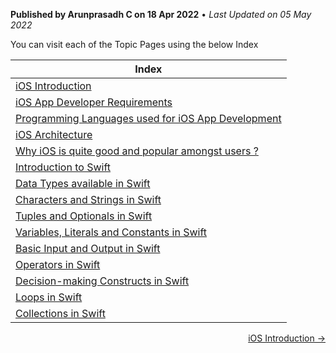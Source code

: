 **Published by Arunprasadh C on 18 Apr 2022** • *Last Updated on 05 May 2022*

You can visit each of the Topic Pages using the below Index

| Index |
|----|
| [iOS Introduction](https://techinessoverloaded.github.io/iOSAppDevBasics/iosintro.html) |
| [iOS App Developer Requirements](https://techinessoverloaded.github.io/iOSAppDevBasics/appdevreq.html) |
| [Programming Languages used for iOS App Development](https://techinessoverloaded.github.io/iOSAppDevBasics/proglang.html) |
| [iOS Architecture](https://techinessoverloaded.github.io/iOSAppDevBasics/iosarch.html) |
| [Why iOS is quite good and popular amongst users ?](https://techinessoverloaded.github.io/iOSAppDevBasics/whyios.html) |
| [Introduction to Swift](https://techinessoverloaded.github.io/iOSAppDevBasics/swiftintro.html) |
| [Data Types available in Swift](https://techinessoverloaded.github.io/iOSAppDevBasics/datatypes.html) |
| [Characters and Strings in Swift](https://techinessoverloaded.github.io/iOSAppDevBasics/charstrings.html) |
| [Tuples and Optionals in Swift](https://techinessoverloaded.github.io/iOSAppDevBasics/optuples.html) |
| [Variables, Literals and Constants in Swift](https://techinessoverloaded.github.io/iOSAppDevBasics/varconst.html) |
| [Basic Input and Output in Swift](https://techinessoverloaded.github.io/iOSAppDevBasics/basicio.html) |
| [Operators in Swift](https://techinessoverloaded.github.io/iOSAppDevBasics/operators.html) |
| [Decision-making Constructs in Swift](https://techinessoverloaded.github.io/iOSAppDevBasics/decision.html) |
| [Loops in Swift](https://techinessoverloaded.github.io/iOSAppDevBasics/loops.html) |
| [Collections in Swift](https://techinessoverloaded.github.io/iOSAppDevBasics/collections.html) |

<span style="float: right">
  <a href="https://techinessoverloaded.github.io/iOSAppDevBasics/iosintro.html">iOS Introduction &rarr;</a>
</span>
